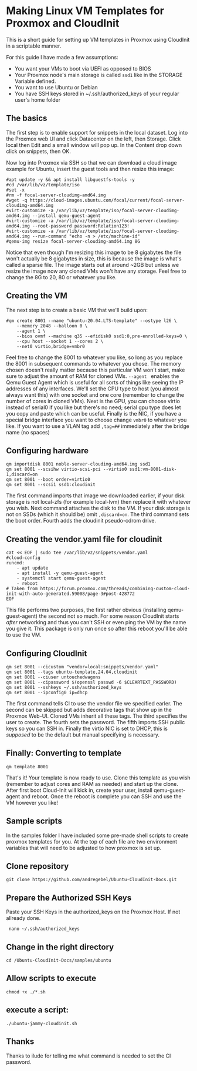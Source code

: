 # Making Linux VM Templates for Proxmox and CloudInit

This is a short guide for setting up VM templates in Proxmox using CloudInit in a scriptable manner.

For this guide I have made a few assumptions:

* You want your VMs to boot via UEFI as opposed to BIOS
* Your Proxmox node's main storage is called `ssd1` like in the STORAGE Variable defined.
* You want to use Ubuntu or Debian
* You have SSH keys stored in ~/.ssh/authorized_keys of your regular user's home folder

## The basics

The first step is to enable support for snippets in the local dataset. Log into the Proxmox web UI and click Datacenter on the left, then Storage. Click local then Edit and a small window will pop up. In the Content drop down click on snippets, then OK.

Now log into Proxmox via SSH so that we can download a cloud image example for Ubuntu, insert the guest tools and then resize this image:

    #apt update -y && apt install libguestfs-tools -y
    #cd /var/lib/vz/template/iso
    #set -x
    #rm -f focal-server-cloudimg-amd64.img
    #wget -q https://cloud-images.ubuntu.com/focal/current/focal-server-cloudimg-amd64.img
    #virt-customize -a /var/lib/vz/template/iso/focal-server-cloudimg-amd64.img --install qemu-guest-agent
    #virt-customize -a /var/lib/vz/template/iso/focal-server-cloudimg-amd64.img --root-password password:Relation123!
    #virt-customize -a /var/lib/vz/template/iso/focal-server-cloudimg-amd64.img --run-command "echo -n > /etc/machine-id"
    #qemu-img resize focal-server-cloudimg-amd64.img 8G

Notice that even though I'm resizing this image to be 8 gigabytes the file won't actually be 8 gigabytes in size, this is because the image is what's called a sparse file. The image starts out at around ~2GB but unless we resize the image now any cloned VMs won't have any storage. Feel free to change the 8G to 20, 80 or whatever you like.

## Creating the VM

The next step is to create a basic VM that we'll build upon:

    #qm create 8001 --name "ubuntu-20.04.LTS-template" --ostype l26 \
        --memory 2048 --balloon 0 \
        --agent 1 \
        --bios ovmf --machine q35 --efidisk0 ssd1:0,pre-enrolled-keys=0 \
        --cpu host --socket 1 --cores 2 \
        --net0 virtio,bridge=vmbr0

Feel free to change the 8001 to whatever you like, so long as you replace the 8001 in subsequent commands to whatever you chose. The memory chosen doesn't really matter because this particular VM won't start, make sure to adjust the amount of RAM for cloned VMs. `--agent ` enables the Qemu Guest Agent which is useful for all sorts of things like seeing the IP addresses of any interfaces. We'll set the CPU type to host (you almost always want this) with one socket and one core (remember to change the number of cores in cloned VMs). Next is the GPU, you can choose virtio instead of serial0 if you like but there's no need; serial gpu type does let you copy and paste which can be useful. Finally is the NIC, if you have a special bridge interface you want to choose change `vmbr0` to whatever you like. If you want to use a VLAN tag add `,tag=##` immediately after the bridge name (no spaces)

## Configuring hardware

    qm importdisk 8001 noble-server-cloudimg-amd64.img ssd1
    qm set 8001 --scsihw virtio-scsi-pci --virtio0 ssd1:vm-8001-disk-1,discard=on
    qm set 8001 --boot order=virtio0
    qm set 8001 --scsi1 ssd1:cloudinit

The first command imports that image we downloaded earlier, if your disk storage is not local-zfs (for example local-lvm) then replace it with whatever you wish. Next command attaches the disk to the VM. If your disk storage is not on SSDs (which it should be) omit `,discard=on`. The third command sets the boot order. Fourth adds the cloudinit pseudo-cdrom drive.

## Creating the vendor.yaml file for cloudinit

    cat << EOF | sudo tee /var/lib/vz/snippets/vendor.yaml
    #cloud-config
    runcmd:
        - apt update
        - apt install -y qemu-guest-agent
        - systemctl start qemu-guest-agent
        - reboot
    # Taken from https://forum.proxmox.com/threads/combining-custom-cloud-init-with-auto-generated.59008/page-3#post-428772
    EOF

This file performs two purposes, the first rather obvious (installing qemu-guest-agent) the second not so much. For some reason CloudInit starts *after* networking and thus you can't SSH or even ping the VM by the name you give it. This package is only run once so after this reboot you'll be able to use the VM.

## Configuring CloudInit

    qm set 8001 --cicustom "vendor=local:snippets/vendor.yaml"
    qm set 8001 --tags ubuntu-template,24.04,cloudinit
    qm set 8001 --ciuser untouchedwagons
    qm set 8001 --cipassword $(openssl passwd -6 $CLEARTEXT_PASSWORD)
    qm set 8001 --sshkeys ~/.ssh/authorized_keys
    qm set 8001 --ipconfig0 ip=dhcp

The first command tells CI to use the vendor file we specified earler. The second can be skipped but adds decorative tags that show up in the Proxmox Web-UI. Cloned VMs inherit all these tags. The third specifies the user to create. The fourth sets the password. The fifth imports SSH public keys so you can SSH in. Finally the virtio NIC is set to DHCP, this is *supposed* to be the default but manual specifying is necessary.

## Finally: Converting to template

    qm template 8001

That's it! Your template is now ready to use. Clone this template as you wish (remember to adjust cores and RAM as needed) and start up the clone. After first boot Cloud-Init will kick in, create your user, install qemu-guest-agent and reboot. Once the reboot is complete you can SSH and use the VM however you like!

## Sample scripts

In the samples folder I have included some pre-made shell scripts to create proxmox templates for you. At the top of each file are two environment variables that will need to be adjusted to how proxmox is set up.

## Clone repository

```
git clone https://github.com/andregebel/Ubuntu-CloudInit-Docs.git
```

## Prepare the Authorized SSH Keys

Paste your SSH Keys in the authorized_keys on the Proxmox Host. If not allready done.

```
 nano ~/.ssh/authorized_keys
```

## Change in the right directory

```
cd /Ubuntu-CloudInit-Docs/samples/ubuntu
```

## Allow scripts to execute

```
chmod +x ./*.sh
```

## execute a script:

```
./ubuntu-jammy-cloudinit.sh
```

## Thanks

Thanks to ilude for telling me what command is needed to set the CI password.
